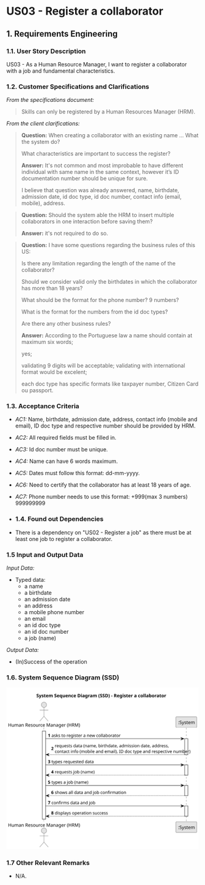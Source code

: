 # US03 - Register a collaborator

## 1. Requirements Engineering

### 1.1. User Story Description

US03 - As a Human Resource Manager, I want to register a collaborator with a job and fundamental characteristics.

### 1.2. Customer Specifications and Clarifications

*From the specifications document:*

>Skills can only be registered by a Human Resources Manager (HRM).

*From the client clarifications:*

>**Question:** When creating a collaborator with an existing name ... What the system do?
>
>What characteristics are important to success the register?
>
>**Answer:** It's not common and most improbable to have different individual with same name in the same context, however it’s ID documentation number should be unique for sure.
>
>I believe that question was already answered, name, birthdate, admission date, id doc type, id doc number, contact info (email, mobile), address.

>**Question:** Should the system able the HRM to insert multiple collaborators in one interaction before saving them?
>
>**Answer:** it's not required to do so.

>**Question:** I have some questions regarding the business rules of this US:
>
> Is there any limitation regarding the length of the name of the collaborator?
>
> Should we consider valid only the birthdates in which the collaborator has more than 18 years?
>
> What should be the format for the phone number? 9 numbers?
>
> What is the format for the numbers from the id doc types?
>
>Are there any other business rules?
>
>**Answer:** According to the Portuguese law a name should contain at maximum six words;
>
> yes;
>
> validating 9 digits will be acceptable; validating with international format would be excelent;
>
> each doc type has specific formats like taxpayer number, Citizen Card ou passport.

### 1.3. Acceptance Criteria

* *AC1:* Name, birthdate, admission date, address, contact info (mobile and email), ID doc type and respective number should be provided by HRM.
* *AC2:* All required fields must be filled in.
* *AC3:* Id doc number must be unique.
* *AC4:* Name can have 6 words maximum.
* *AC5:* Dates must follow this format: dd-mm-yyyy.
* *AC6:* Need to certify that the collaborator has at least 18 years of age.
* *AC7:* Phone number needs to use this format: +999(max 3 numbers) 999999999


* ### 1.4. Found out Dependencies

* There is a dependency on "US02 - Register a job" as there must be at least one job to register a collaborator.

### 1.5 Input and Output Data

*Input Data:*

* Typed data:
  * a name
  * a birthdate
  * an admission date
  * an address
  * a mobile phone number
  * an email
  * an id doc type
  * an id doc number
  * a job (name)

*Output Data:*
* (In)Success of the operation

### 1.6. System Sequence Diagram (SSD)

![System Sequence Diagram](svg/us03-system-sequence-diagram-us03.svg)

### 1.7 Other Relevant Remarks

* N/A.